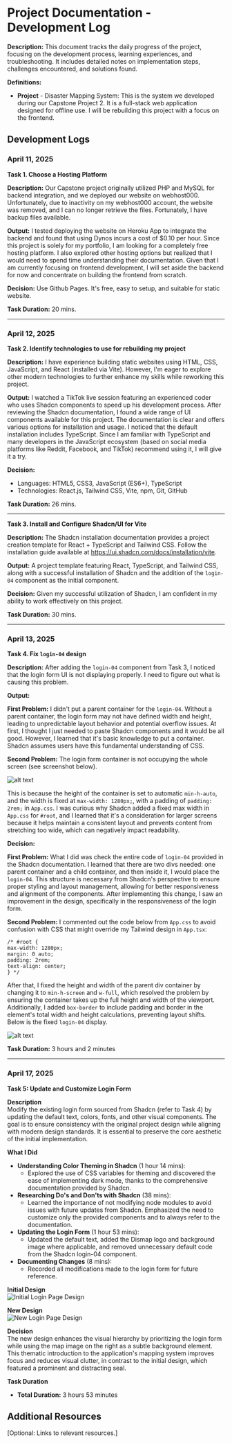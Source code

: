 # Project Documentation - Development Log

**Description:** This document tracks the daily progress of the project, focusing on the development process, learning experiences, and troubleshooting. It includes detailed notes on implementation steps, challenges encountered, and solutions found.

**Definitions:**

- **Project** - Disaster Mapping System: This is the system we developed during our Capstone Project 2. It is a full-stack web application designed for offline use. I will be rebuilding this project with a focus on the frontend.

## Development Logs

### April 11, 2025

**Task 1. Choose a Hosting Platform**

**Description:** Our Capstone project originally utilized PHP and MySQL for backend integration, and we deployed our website on webhost000. Unfortunately, due to inactivity on my webhost000 account, the website was removed, and I can no longer retrieve the files. Fortunately, I have backup files available.

**Output:** I tested deploying the website on Heroku App to integrate the backend and found that using Dynos incurs a cost of $0.10 per hour. Since this project is solely for my portfolio, I am looking for a completely free hosting platform. I also explored other hosting options but realized that I would need to spend time understanding their documentation. Given that I am currently focusing on frontend development, I will set aside the backend for now and concentrate on building the frontend from scratch.

**Decision:** Use Github Pages. It's free, easy to setup, and suitable for static website.

**Task Duration:** 20 mins.

---

### April 12, 2025

**Task 2. Identify technologies to use for rebuilding my project**

**Description:** I have experience building static websites using HTML, CSS, JavaScript, and React (installed via Vite). However, I'm eager to explore other modern technologies to further enhance my skills while reworking this project.

**Output:** I watched a TikTok live session featuring an experienced coder who uses Shadcn components to speed up his development process. After reviewing the Shadcn documentation, I found a wide range of UI components available for this project. The documentation is clear and offers various options for installation and usage. I noticed that the default installation includes TypeScript. Since I am familiar with TypeScript and many developers in the JavaScript ecosystem (based on social media platforms like Reddit, Facebook, and TikTok) recommend using it, I will give it a try.

**Decision:**

- Languages: HTML5, CSS3, JavaScript (ES6+), TypeScript
- Technologies: React.js, Tailwind CSS, Vite, npm, Git, GitHub

**Task Duration:** 26 mins.

---

**Task 3. Install and Configure Shadcn/UI for Vite**

**Description:** The Shadcn installation documentation provides a project creation template for React + TypeScript and Tailwind CSS. Follow the installation guide available at https://ui.shadcn.com/docs/installation/vite.

**Output:** A project template featuring React, TypeScript, and Tailwind CSS, along with a successful installation of Shadcn and the addition of the `login-04` component as the initial component.

**Decision:** Given my successful utilization of Shadcn, I am confident in my ability to work effectively on this project.

**Task Duration:** 30 mins.

---

### April 13, 2025

**Task 4. Fix `login-04` design**

**Description:** After adding the `login-04` component from Task 3, I noticed that the login form UI is not displaying properly. I need to figure out what is causing this problem.

**Output:**

**First Problem:** I didn't put a parent container for the `login-04`. Without a parent container, the login form may not have defined width and height, leading to unpredictable layout behavior and potential overflow issues. At first, I thought I just needed to paste Shadcn components and it would be all good. However, I learned that it's basic knowledge to put a container. Shadcn assumes users have this fundamental understanding of CSS.

**Second Problem:** The login form container is not occupying the whole screen (see screenshot below).

![alt text](assets/login-form-display-bugfix-1.png)

This is because the height of the container is set to automatic `min-h-auto`, and the width is fixed at `max-width: 1280px;`, with a padding of `padding: 2rem;` in `App.css`. I was curious why Shadcn added a fixed max width in `App.css` for `#root`, and I learned that it's a consideration for larger screens because it helps maintain a consistent layout and prevents content from stretching too wide, which can negatively impact readability.

**Decision:**

**First Problem:** What I did was check the entire code of `login-04` provided in the Shadcn documentation. I learned that there are two divs needed: one parent container and a child container, and then inside it, I would place the `login-04`. This structure is necessary from Shadcn's perspective to ensure proper styling and layout management, allowing for better responsiveness and alignment of the components. After implementing this change, I saw an improvement in the design, specifically in the responsiveness of the login form.

**Second Problem:** I commented out the code below from `App.css` to avoid confusion with CSS that might override my Tailwind design in `App.tsx`:

```
/* #root {
max-width: 1280px;
margin: 0 auto;
padding: 2rem;
text-align: center;
} */
```

After that, I fixed the height and width of the parent div container by changing it to `min-h-screen` and `w-full`, which resolved the problem by ensuring the container takes up the full height and width of the viewport. Additionally, I added `box-border` to include padding and border in the element's total width and height calculations, preventing layout shifts. Below is the fixed `login-04` display.

![alt text](assets/login-form-display-bugfix-2.png)

**Task Duration:** 3 hours and 2 minutes

---

### April 17, 2025

**Task 5: Update and Customize Login Form**

**Description**  
Modify the existing login form sourced from Shadcn (refer to Task 4) by updating the default text, colors, fonts, and other visual components. The goal is to ensure consistency with the original project design while aligning with modern design standards. It is essential to preserve the core aesthetic of the initial implementation.

**What I Did**

- **Understanding Color Theming in Shadcn** (1 hour 14 mins):
  - Explored the use of CSS variables for theming and discovered the ease of implementing dark mode, thanks to the comprehensive documentation provided by Shadcn.
- **Researching Do's and Don'ts with Shadcn** (38 mins):
  - Learned the importance of not modifying node modules to avoid issues with future updates from Shadcn. Emphasized the need to customize only the provided components and to always refer to the documentation.
- **Updating the Login Form** (1 hour 53 mins):
  - Updated the default text, added the Dismap logo and background image where applicable, and removed unnecessary default code from the Shadcn login-04 component.
- **Documenting Changes** (8 mins):
  - Recorded all modifications made to the login form for future reference.

**Initial Design**  
![Initial Login Page Design](/src/docs/assets/initial-login-page-design.png)

**New Design**  
![New Login Page Design](/src/docs/assets/new-login-page-design.png)

**Decision**  
The new design enhances the visual hierarchy by prioritizing the login form while using the map image on the right as a subtle background element. This thematic introduction to the application's mapping system improves focus and reduces visual clutter, in contrast to the initial design, which featured a prominent and distracting seal.

**Task Duration**

- **Total Duration:** 3 hours 53 minutes

## Additional Resources

[Optional: Links to relevant resources.]
